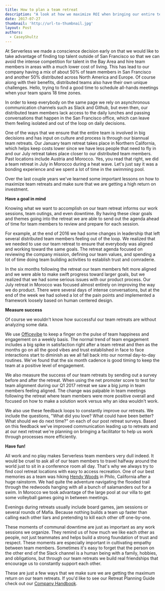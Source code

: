 ```yaml
---
title: How to plan a team retreat
description: "A look at how we maximize ROI when bringing our entire team together for a week."
date: 2017-07-27
thumbnail: 'http://url-to-thumbnail.jpg'
layout: Post
authors:
  - CaseyShultz
---
```




At Serverless we made a conscience decision early on that we would like to take advantage of finding top talent outside of San Francisco so that we can avoid the intense competition for talent in the Bay Area and hire team members in areas with a much lower cost of living. This has lead to our company having a mix of about 50% of team members in San Francisco and another 50% distributed across North America and Europe. Of course along with their benefits, distributed teams also have their own unique challenges. Hello, trying to find a good time to schedule all-hands meetings when your team spans 18 time zones.

In order to keep everybody on the same page we rely on asynchronous communication channels such as Slack and Github, but even then, our distributed team members lack access to the daily lunches and passing conversations that happen in the San Francisco office, which can leave them feeling isolated and out of the loop on daily decisions. 

One of the ways that we ensure that the entire team is involved in big decisions and has input on culture and process is through our biannual team retreats. Our January team retreat takes place in Northern California, which helps keep costs lower since we have less people that need to fly in and our July retreat takes place closer to our distributed team members. Past locations include Austria and Morocco. Yes, you read that right, we did a team retreat in July in Morocco during a heat wave. Let's just say it was a bonding experience and we spent a lot of time in the swimming pool.

Over the last couple years we've learned some important lessons on how to maximize team retreats and make sure that we are getting a high return on investment.

**Have a goal in mind**

Knowing what we want to accomplish on our team retreat informs our work sessions, team outings, and even downtime. By having these clear goals and themes going into the retreat we are able to send out the agenda ahead of time for team members to review and prepare for each session.

For example, at the end of 2016 we had some changes in leadership that left several distributed team members feeling out of the loop. We realized that we needed to use our team retreat to ensure that everybody was aligned and working toward the same goals. The retreat agenda focused on reviewing the company mission, defining our team values, and spending a lot of time doing team building activities to establish trust and comraderie.

In the six months following the retreat our team members felt more aligned and we were able to make swift progress toward larger goals, but we realized that we had some serious issues with our product process. Our July retreat in Morocco was focused almost entirely on improving the way we do product. There were several days of intense conversations, but at the end of the week we had solved a lot of the pain points and implemented a framework loosely based on human centered design.

**Measure success**

Of course we wouldn't know how successful our team retreats are without analyzing some data. 

We use [Officevibe](https://www.officevibe.com/) to keep a finger on the pulse of team happiness and engagement on a weekly basis. The normal trend of team engagement includes a big spike in satisfaction right after a team retreat and then as the months go on all the good vibes and trust established in face to face interactions start to diminish as we all fall back into our normal day-to-day routines. We've found that the six month cadence is good timing to keep the team at a positive level of engagement.

We also measure the success of our team retreats by sending out a survey before and after the retreat. When using the net promoter score to test for team alignment during our Q1 2017 retreat we saw a big jump in team members feeling aligned. The change was palpable in team meetings following the retreat where team members were more positive overall and focused on how to make a solution work versus why an idea wouldn't work.

We also use these feedback loops to constantly improve our retreats. We include the questions, "What did you love? What could have been better? What should we do next time?" on each of our post retreat surveys. Based on this feedback we've improved communication leading up to retreats and at our next retreat we're planning on bringing a facilitator to help us work through processes more efficiently. 

**Have fun!**

All work and no play makes Serverless team members very dull indeed. It would be cruel to ask all of our team members to travel halfway around the world just to sit in a conference room all day. That's why we always try to find cool retreat locations with easy to access recreation. One of our best memories as a team was hiking [Hendy Woods](https://www.parks.ca.gov/?page_id=438) in Philo, California after a huge rainstorm. We had quite the adventure navigating the flooded trail through the redwoods hanging with all a bunch of salamanders out for a swim. In Morocco we took advantage of the large pool at our villa to get some volleyball games going in between meetings. 

Evenings during retreats usually include board games, jam sessions or several rounds of Mafia. Because nothing builds a team up faster than calling each other liars and pretending to kill each other off one-by-one.

These moments of communal downtime are just as important as any work sessions we organize. They remind us of how much we like each other as people, not just teammates and helps build a strong foundation of trust and respect. These moments are especially important in cultivating empathy between team members. Sometimes it's easy to forget that the person on the other end of the Slack channel is a human being with a family, hobbies, and obligations, but through our team retreats we build real friendships that encourage us to constantly support each other.

These are just a few ways that we make sure we are getting the maximum return on our team retreats. If you'd like to see our Retreat Planning Guide check out our [Company Handbook](https://github.com/serverless/culture).
